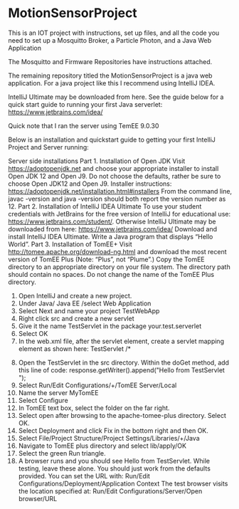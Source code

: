 # MotionSensorProject
This is an IOT project with instructions, set up files, and all the code you need to set up a Mosquitto Broker, a Particle Photon, and a Java Web Application

The Mosquitto and Firmware Repositories have instructions attached. 

The remaining repository titled the MotionSensorProject is a java web application. For a java project like this I recommend 
using IntelliJ IDEA. 

IntelliJ Ultimate may be downloaded from here. See the guide below for a quick start guide to running your first Java serverlet:
   https://www.jetbrains.com/idea/

Quick note that I ran the server using TemEE 9.0.30
   
 
Below is an installation and quickstart guide to getting your first IntelliJ Project and Server running:

Server side installations
Part 1. Installation of Open JDK
Visit https://adoptopenjdk.net and choose your appropriate installer to install Open JDK 12 and Open J9. Do not choose the defaults, rather be sure to choose Open JDK12 and Open J9.
Installer instructions: https://adoptopenjdk.net/installation.html#installers
From the command line, javac -version and java -version should both report the version
number as 12.
Part 2. Installation of IntelliJ IDEA Ultimate
To use your student credentials with JetBrains for the free version of IntelliJ for educational use: https://www.jetbrains.com/student/. Otherwise IntelliJ Ultimate may be downloaded from here: https://www.jetbrains.com/idea/
Download and install IntelliJ IDEA Ultimate.
Write a Java program that displays “Hello World”.
Part 3. Installation of TomEE+
Visit http://tomee.apache.org/download-ng.html and download the most recent version of TomEE Plus (Note: “Plus”, not “Plume”.)
Copy the TomEE directory to an appropriate directory on your file system. The directory path should contain no spaces. Do not change the name of the TomEE Plus directory.
1. Open IntelliJ and create a new project.
2. Under Java/ Java EE /select Web Application
3. Select Next and name your project TestWebApp
4. Right click src and create a new servlet
5. Give it the name TestServlet in the package your.test.serverlet
6. Select OK
7. In the web.xml file, after the servlet element, create a servlet mapping element as
shown here:
<servlet-mapping> <servlet-name>TestServlet</servlet-name> <url-pattern>/*</url-pattern>
</servlet-mapping>
    
8. Open the TestServlet in the src directory. Within the doGet method, add this line of code:
response.getWriter().append("Hello from TestServlet ");
9. Select Run/Edit Configurations/+/TomEE Server/Local
10. Name the server MyTomEE
11. Select Configure
12. In TomEE text box, select the folder on the far right.
13. Select open after browsing to the apache-tomee-plus directory. Select OK.
14. Select Deployment and click Fix in the bottom right and then OK.
15. Select File/Project Structure/Project Settings/Libraries/+/Java
16. Navigate to TomEE plus directory and select lib/apply/OK
17. Select the green Run triangle.
18. A browser runs and you should see Hello from TestServlet.
While testing, leave these alone. You should just work from the defaults provided. You can set the URL with:
Run/Edit Configurations/Deployment/Application Context
The test browser visits the location specified at: Run/Edit Configurations/Server/Open browser/URL
